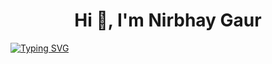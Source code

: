 <h1 align="center">Hi 👋, I'm Nirbhay Gaur</h1>
 
[![Typing SVG](https://readme-typing-svg.herokuapp.com?font=Hack&color=%23A020F0F1&size=25&center=true&lines=Full+Stack+Developer;Competitive+Programmer;Cybersecurity+Enthusiast)](https://git.io/typing-svg)
